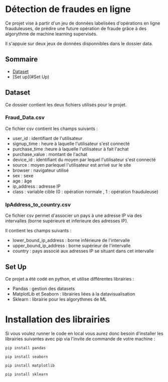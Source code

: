 # Détection de fraudes en ligne

Ce projet vise à partir d'un jeu de données labelisées d'opérations en ligne frauduleuses, de prédire une future opération de fraude grâce à des algorythme de machine learning supervisés.

Il s'appuie sur deux jeux de données disponnibles dans le dossier data.

## Sommaire

  - [Dataset](#Dataset)
  - [Set up](#Set Up)


## Dataset

Ce dossier contient les deux fichiers utilisés pour le projet. 

### Fraud_Data.csv

Ce fichier csv contient les champs suivants : 

  - user_id : identifiant de l'utilisateur
  - signup_time : heure à laquelle l'utilisateur s'est connecté
  - purchase_time :heure à laquelle l'utilisateur à fait l'achat
  - purchase_value : montant de l'achat
  - device_id : identifiant du moyen par lequel l'utilisateur s'est connecté 
  - source : moyen parlequel l'utilisateur est arrivé sur le site
  - browser : navigateur utilisé 
  - sex : sexe
  - age : âge
  - ip_address : adresse IP
  - class : variable cible (0 : opération normale , 1 : opération frauduleuse)
  
### IpAddress_to_country.csv
Ce fichier csv permet d'associer un pays à une adresse IP via des intervalles (borne supérieure et inferieure des adresses IP).

Il contient les champs suivants : 

  - lower_bound_ip_address : borne inférieure de l'intervalle
  - upper_bound_ip_address : borne supérieur de l'intervalle
  - country : pays associé aux adresses IP se situant dans cet intervalle

## Set Up

Ce projet a été codé en python, et utilise différentes librairies :

  - Pandas : gestion des datasets
  - MatplotLib et Seaborn : librairies liées à la datavisualisation
  - Sklearn : librairie pour les algorythmes de ML

# Installation des librairies

Si vous voulez runner le code en local vous aurez donc besoin d'installer les librairies suivantes avec pip via l'invite de commande de votre machine  :

    pip install pandas
    
    pip install seaborn

    pip install matplotlib
    
    pip install sklearn
